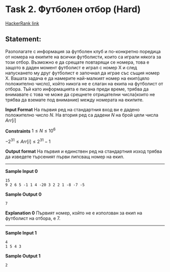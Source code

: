 # Task 2. Футболен отбор (Hard)

[HackerRank link](<https://www.hackerrank.com/contests/sda-hw-1/challenges/challenge-3065>)

## Statement:

Разполагате с информация за футболен клуб и по-конкретно поредица от номера на екипите на всички футболисти, които са играли някога за този отбор. Възможно е да срещате повтарящи се номера, това е защото в даден момент футболист е играл с номер Х и след напускането му друг футболист е започнал да играе със същия номер Х. Вашата задача е да намерите най-малкият номер на екип(цяло положително число), който никога не е слаган на екипа на футболист от отбора. Тъй като информацията е писана преди време, трябва да внимавате с това че може да срещнете отрицателни числа(които не трябва да вземате под внимание) между номерата на екипите.

**Input Format**
На първия ред на стандартния вход ви е дадено положително число $N$. На втория ред са дадени $N$ на брой цели числа $Arr[i]$

**Constraints**
$1\le N\le 10^6$

$-2^{31}\le Arr[i]\le2^{31}-1$

**Output format**
На първия и единствен ред на стандартния изход трябва да изведете търсеният първи липсващ номер на екип.

---
**Sample Input 0**
```
15
9 2 6 5 -1 1 4 -20 3 2 2 1 -8 -7 -5
```

**Sample Output 0**
```
7
```

**Explanation 0**
Първият номер, който не е използван за екип на футболист на отбора, е $7$.

---
**Sample Input 1**
```
4
1 5 4 3
```

**Sample Output 1**
```
2
```